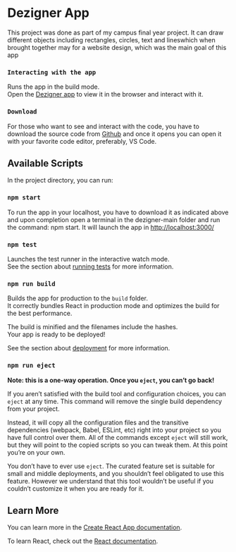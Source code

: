 # Dezigner App

This project was done as part of my campus final year project. It can draw different objects including rectangles, circles, text and lineswhich when brought together may for a website design, which was the main goal of this app

### `Interacting with the app`

Runs the app in the build mode.\
Open the [Dezigner app](https://ollaymkenya.github.io/dezigner/) to view it in the browser and interact with it.

### `Download`

For those who want to see and interact with the code, you have to download the source code from [Github](https://github.com/ollaymkenya/dezigner/) and once it opens you can open it with your favorite code editor, preferably, VS Code.

## Available Scripts

In the project directory, you can run:


### `npm start`

To run the app in your localhost, you have to download it as indicated above and upon completion open a terminal in the dezigner-main folder and run the command: npm start. It will launch the app in [http://localhost:3000/](http://localhost:3000/)

### `npm test`

Launches the test runner in the interactive watch mode.\
See the section about [running tests](https://facebook.github.io/create-react-app/docs/running-tests) for more information.

### `npm run build`

Builds the app for production to the `build` folder.\
It correctly bundles React in production mode and optimizes the build for the best performance.

The build is minified and the filenames include the hashes.\
Your app is ready to be deployed!

See the section about [deployment](https://facebook.github.io/create-react-app/docs/deployment) for more information.

### `npm run eject`

**Note: this is a one-way operation. Once you `eject`, you can’t go back!**

If you aren’t satisfied with the build tool and configuration choices, you can `eject` at any time. This command will remove the single build dependency from your project.

Instead, it will copy all the configuration files and the transitive dependencies (webpack, Babel, ESLint, etc) right into your project so you have full control over them. All of the commands except `eject` will still work, but they will point to the copied scripts so you can tweak them. At this point you’re on your own.

You don’t have to ever use `eject`. The curated feature set is suitable for small and middle deployments, and you shouldn’t feel obligated to use this feature. However we understand that this tool wouldn’t be useful if you couldn’t customize it when you are ready for it.

## Learn More

You can learn more in the [Create React App documentation](https://facebook.github.io/create-react-app/docs/getting-started).

To learn React, check out the [React documentation](https://reactjs.org/).
